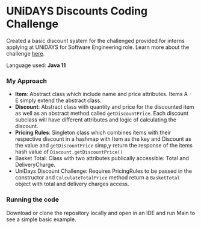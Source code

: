 # UNiDAYS Discounts Coding Challenge
Created a basic discount system for the challenged provided for interns applying at UNiDAYS for Software Engineering role. Learn more about the challenge [here](https://github.com/MyUNiDAYS/tech-placement-challenge).

Language used: **Java 11**

### My Approach
- **Item**: Abstract class which include name and price attributes. Items A - E simply extend the abstract class.
- **Discount**: Abstract class with quantity and price for the discounted item as well as an abstract method called ``getDiscountPrice``. Each discount subclass will have different attributes and logic of calculating the discount.
- **Pricing Rules**: Singleton class which combines items with their respective discount in a hashmap with Item as the key and Discount as the value and `getDiscountPrice` simp,y return the response of the items hash value of `Discount.getDiscountPrice()`
- Basket Total: Class with two attributes publically accessible: Total and DeliveryCharge.
- UniDays Discount Challenge: Requires PricingRules to be passed in the constructor and `CalculateTotalPrice` method return a `BasketTotal` object with total and delivery charges access.

### Running the code
Download or clone the repository locally and open in an IDE and run Main to see a simple basic example.

